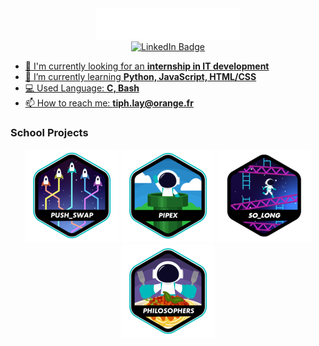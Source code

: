 <div align="center">
  <img src="./Media/header.svg"></img>
</div>
  <div align="center">
      <a href="https://www.linkedin.com/in/tiphaine-lay/" target="_blank">
        <img src="https://img.shields.io/badge/LinkedIn-blue?style=for-the-badge&logo=linkedin&logoColor=white" alt="LinkedIn Badge"/>
  </div>

- 🔎 I'm currently looking for an **internship in IT development**
- 🌱 I’m currently learning **Python, JavaScript, HTML/CSS**
- 💻 Used Language: **C, Bash**
- 📫 How to reach me: **tiph.lay@orange.fr**

### School Projects

<div align="center">
  
  <a href="https://github.com/tiphainetiti/push_swap">![42 Badge](https://github.com/mcombeau/mcombeau/blob/main/42_badges/push_swape.png)</a>
  <a href="https://github.com/tiphainetiti/pipex">![42 Badge](https://github.com/mcombeau/mcombeau/blob/main/42_badges/pipexe.png)</a>
  <a href="https://github.com/tiphainetiti/so_long">![42 Badge](https://github.com/mcombeau/mcombeau/blob/main/42_badges/so_longn.png)</a>
  <a href="https://github.com/tiphainetiti/philosophers">![42 Badge](https://github.com/mcombeau/mcombeau/blob/main/42_badges/philosopherse.png)</a>
</div>


<!--
**tiphainetiti/tiphainetiti** is a ✨ _special_ ✨ repository because its `README.md` (this file) appears on your GitHub profile.

Here are some ideas to get you started:




- 🔭 I’m currently working on ...
- 👯 I’m looking to collaborate on ...
- 🤔 I’m looking for help with ...
- 💬 Ask me about ...
- 😄 Pronouns: ...
- ⚡ Fun fact: ...
Pour les icones projets :

<a href="https://github.com/tiphainetiti/42-tc-libft">![42 Badge](https://github.com/mcombeau/mcombeau/blob/main/42_badges/libfte.png)</a>
<a href="https://github.com/tiphainetiti/42-tc-get_next_line">![42 Badge](https://github.com/mcombeau/mcombeau/blob/main/42_badges/get_next_linee.png)</a>
<a href="https://github.com/tiphainetiti/42-tc-ft_printf">![42 Badge](https://github.com/mcombeau/mcombeau/blob/main/42_badges/ft_printfe.png)</a>
<a href="https://github.com/rabouzia/42-tc-Born2beroot">![42 Badge](https://github.com/mcombeau/mcombeau/blob/main/42_badges/born2beroote.png)</a>
<a href="https://github.com/rabouzia/minihell">![42 Badge](https://github.com/mcombeau/mcombeau/blob/main/42_badges/minishelle.png)</a>
<a href="https://github.com/mcombeau/net_practice">![42 Badge](https://github.com/mcombeau/mcombeau/blob/main/42_badges/netpracticee.png)</a>
<a href="https://github.com/rabouzia/cub3D">![42 Badge](https://github.com/mcombeau/mcombeau/blob/main/42_badges/cub3de.png)</a>
<a href="https://github.com/rabouzia/Piscine_CPP">![42 Badge](https://github.com/mcombeau/mcombeau/blob/main/42_badges/cppe.png)</a>
<a href="https://github.com/rabouzia/ft_irc">![42 Badge](https://github.com/mcombeau/mcombeau/blob/main/42_badges/ft_irce.png)</a>
<a href="https://github.com/rabouzia/inception">![42 Badge](https://github.com/mcombeau/mcombeau/blob/main/42_badges/inceptione.png)</a>
<a href="https://github.com/rabouzia/webserv">![42 Badge](https://github.com/mcombeau/mcombeau/blob/main/42_badges/webserve.png)</a>

Pour un texte qui se tape tout seul :
 <img src="https://readme-typing-svg.herokuapp.com?font=Jetbrains+mono&size=40&duration=3000&color=FE9453&center=true&vCenter=true&width=435&lines=Hey..+I'm+Romain;Don't+hesitate..;..to+reach+me+!" alt="Typing SVG"/>
-->
